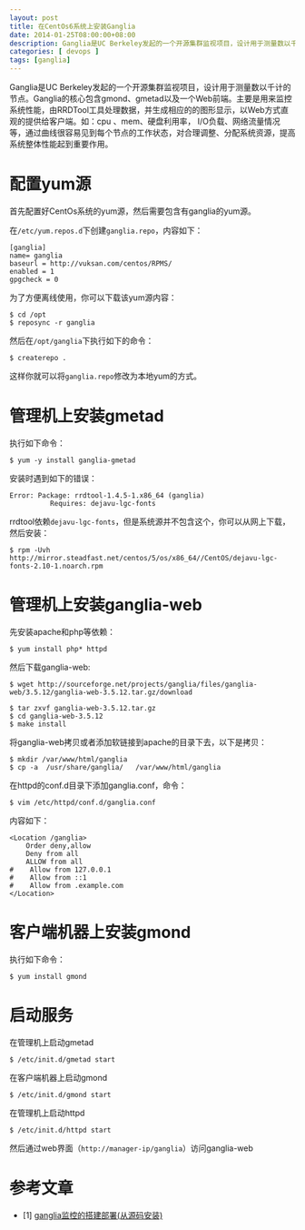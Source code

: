 ```yaml
---
layout: post
title: 在CentOs6系统上安装Ganglia
date: 2014-01-25T08:00:00+08:00
description: Ganglia是UC Berkeley发起的一个开源集群监视项目，设计用于测量数以千计的节点。Ganglia的核心包含gmond、gmetad以及一个Web前端。主要是用来监控系统性能，由RRDTool工具处理数据，并生成相应的的图形显示，以Web方式直观的提供给客户端。如：cpu 、mem、硬盘利用率， I/O负载、网络流量情况等，通过曲线很容易见到每个节点的工作状态，对合理调整、分配系统资源，提高系统整体性能起到重要作用。
categories: [ devops ]
tags: [ganglia]
---
```


Ganglia是UC Berkeley发起的一个开源集群监视项目，设计用于测量数以千计的节点。Ganglia的核心包含gmond、gmetad以及一个Web前端。主要是用来监控系统性能，由RRDTool工具处理数据，并生成相应的的图形显示，以Web方式直观的提供给客户端。如：cpu 、mem、硬盘利用率， I/O负载、网络流量情况等，通过曲线很容易见到每个节点的工作状态，对合理调整、分配系统资源，提高系统整体性能起到重要作用。

# 配置yum源

首先配置好CentOs系统的yum源，然后需要包含有ganglia的yum源。

在`/etc/yum.repos.d`下创建`ganglia.repo`，内容如下：

~~~
[ganglia]
name= ganglia
baseurl = http://vuksan.com/centos/RPMS/
enabled = 1
gpgcheck = 0
~~~
为了方便离线使用，你可以下载该yum源内容：

~~~
$ cd /opt
$ reposync -r ganglia
~~~
<!-- more -->

然后在`/opt/ganglia`下执行如下的命令：

~~~
$ createrepo .
~~~

这样你就可以将`ganglia.repo`修改为本地yum的方式。

# 管理机上安装gmetad

执行如下命令：

~~~
$ yum -y install ganglia-gmetad
~~~

安装时遇到如下的错误：

~~~
Error: Package: rrdtool-1.4.5-1.x86_64 (ganglia)
          Requires: dejavu-lgc-fonts
~~~

rrdtool依赖`dejavu-lgc-fonts`，但是系统源并不包含这个，你可以从网上下载，然后安装：

~~~
$ rpm -Uvh http://mirror.steadfast.net/centos/5/os/x86_64//CentOS/dejavu-lgc-fonts-2.10-1.noarch.rpm
~~~
# 管理机上安装ganglia-web

先安装apache和php等依赖：

~~~
$ yum install php* httpd
~~~

然后下载ganglia-web:

~~~
$ wget http://sourceforge.net/projects/ganglia/files/ganglia-web/3.5.12/ganglia-web-3.5.12.tar.gz/download

$ tar zxvf ganglia-web-3.5.12.tar.gz
$ cd ganglia-web-3.5.12
$ make install
~~~
将ganglia-web拷贝或者添加软链接到apache的目录下去，以下是拷贝：

~~~
$ mkdir /var/www/html/ganglia
$ cp -a  /usr/share/ganglia/   /var/www/html/ganglia
~~~

在httpd的conf.d目录下添加ganglia.conf，命令：

~~~
$ vim /etc/httpd/conf.d/ganglia.conf
~~~

内容如下：

~~~
<Location /ganglia>
    Order deny,allow
    Deny from all
    ALLOW from all
#    Allow from 127.0.0.1
#    Allow from ::1
#    Allow from .example.com
</Location>
~~~

# 客户端机器上安装gmond

执行如下命令：

~~~
$ yum install gmond
~~~

# 启动服务

在管理机上启动gmetad

~~~
$ /etc/init.d/gmetad start
~~~

在客户端机器上启动gmond

~~~
$ /etc/init.d/gmond start
~~~

在管理机上启动httpd

~~~
$ /etc/init.d/httpd start
~~~

然后通过web界面（`http://manager-ip/ganglia`）访问ganglia-web

# 参考文章

- [1] [ganglia监控的搭建部署(从源码安装)](http://www.elain.org/?p=359)


